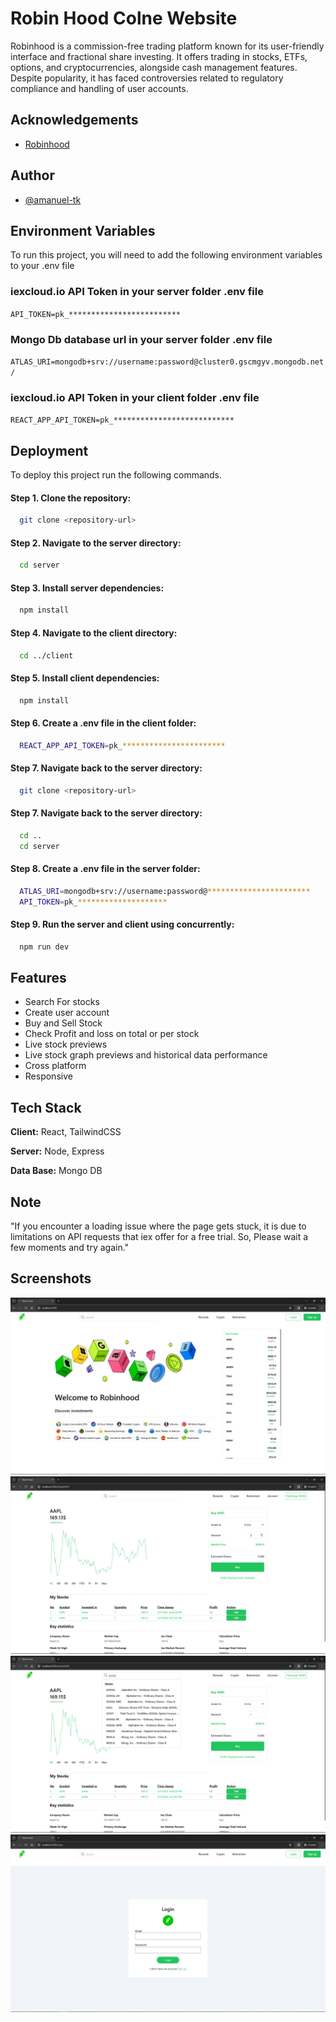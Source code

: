 
# Robin Hood Colne Website

Robinhood is a commission-free trading platform known for its user-friendly interface and fractional share investing. It offers trading in stocks, ETFs, options, and cryptocurrencies, alongside cash management features. Despite popularity, it has faced controversies related to regulatory compliance and handling of user accounts.


## Acknowledgements

 - [Robinhood](https://robinhood.com/)


## Author

- [@amanuel-tk](https://github.com/amanuel-tk)


## Environment Variables

To run this project, you will need to add the following environment variables to your .env file
### iexcloud.io API Token in your server folder .env file
`API_TOKEN=pk_*************************`
### Mongo Db  database url in your server folder .env file
`ATLAS_URI=mongodb+srv://username:password@cluster0.gscmgyv.mongodb.net/`
### iexcloud.io API Token in your client folder .env file
`REACT_APP_API_TOKEN=pk_***************************`


## Deployment

To deploy this project run the following commands.

#### Step 1. Clone the repository:
```bash
  git clone <repository-url>
```
#### Step 2. Navigate to the server directory:
```bash
  cd server
```
#### Step 3. Install server dependencies:
```bash
  npm install
```
#### Step 4. Navigate to the client directory:
```bash
  cd ../client
```
#### Step 5. Install client dependencies:
```bash
  npm install
```
#### Step 6. Create a .env file in the client folder:
```bash
  REACT_APP_API_TOKEN=pk_***********************
```
#### Step 7. Navigate back to the server directory:
```bash
  git clone <repository-url>
```
#### Step 7. Navigate back to the server directory:
```bash
  cd ..
  cd server
```
#### Step 8. Create a .env file in the server folder:
```bash
  ATLAS_URI=mongodb+srv://username:password@***********************
  API_TOKEN=pk_********************
```
#### Step 9. Run the server and client using concurrently:
```bash
  npm run dev
```




## Features

- Search For stocks
- Create user account
- Buy and Sell Stock 
- Check Profit and loss on total or per stock 
- Live stock previews
- Live stock graph previews and historical data performance
- Cross platform
- Responsive




## Tech Stack

**Client:** React, TailwindCSS

**Server:** Node, Express

**Data Base:** Mongo DB




## Note

"If you encounter a loading issue where the page gets stuck, it is due to limitations on API requests that iex offer for a free trial. So, Please wait a few moments and try again."






## Screenshots


![Home Screenshot](https://github.com/amanuel-tk/Robin-Hood/blob/main/screen%20shoot/photo_1_2024-03-07_20-26-30.jpg?raw=true) 
![Detail Screenshot](https://github.com/amanuel-tk/Robin-Hood/blob/main/screen%20shoot/photo_3_2024-03-07_20-26-30.jpg?raw=true)
![Search Screenshot](https://github.com/amanuel-tk/Robin-Hood/blob/main/screen%20shoot/photo_4_2024-03-07_20-26-30.jpg?raw=true)
![Login Screenshot](https://github.com/amanuel-tk/Robin-Hood/blob/main/screen%20shoot/photo_2_2024-03-07_20-26-30.jpg?raw=true)




